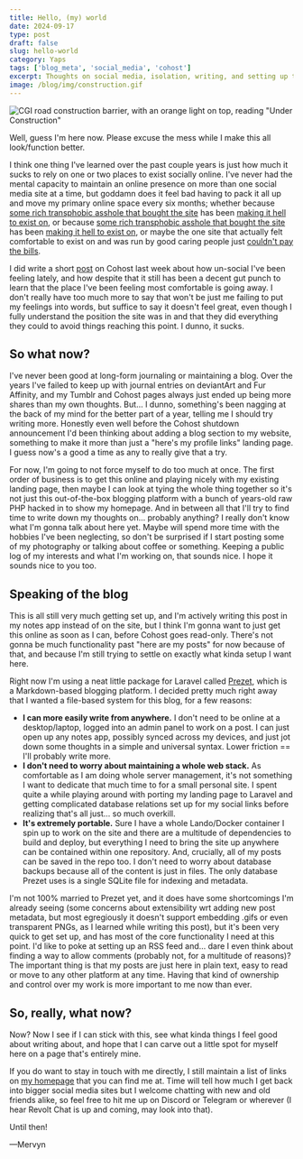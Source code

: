 ```yaml
---
title: Hello, (my) world
date: 2024-09-17
type: post
draft: false
slug: hello-world
category: Yaps
tags: ['blog_meta', 'social_media', 'cohost']
excerpt: Thoughts on social media, isolation, writing, and setting up this blog.
image: /blog/img/construction.gif
---
```

![CGI road construction barrier, with an orange light on top, reading "Under Construction"](construction.png)

Well, guess I'm here now. Please excuse the mess while I make this all look/function better.

I think one thing I've learned over the past couple years is just how much it sucks to rely on one or two places to exist socially online. I've never had the mental capacity to maintain an online presence on more than one social media site at a time, but goddamn does it feel bad having to pack it all up and move my primary online space every six months; whether because [some rich transphobic asshole that bought the site](http://web.archive.org/web/20240917175643/https://www.cnbc.com/2022/04/25/twitter-accepts-elon-musks-buyout-deal.html) has been [making it hell to exist on](http://web.archive.org/web/20240829140755/https://www.sfchronicle.com/politics/article/Elon-Musk-is-leaning-into-transphobia-17649577.php), or because [some rich transphobic asshole that bought the site](http://web.archive.org/web/20240917175901/https://www.theverge.com/2019/8/12/20802639/tumblr-verizon-sold-wordpress-blogging-yahoo-adult-content) has been [making it hell to exist on](http://web.archive.org/web/20240917180053/https://techcrunch.com/2024/02/22/tumblr-ceo-publicly-spars-with-trans-user-over-account-ban-revealing-private-account-names-in-the-process/), or maybe the one site that actually felt comfortable to exist on and was run by good caring people just [couldn't pay the bills](http://web.archive.org/web/20240917103538/https://cohost.org/staff/post/7611443-cohost-to-shut-down/).

I did write a short [post](https://web.archive.org/web/20240917180709/https://cohost.org/mervyn/post/7659823-well-fuck) on Cohost last week about how un-social I've been feeling lately, and how despite that it still has been a decent gut punch to learn that the place I've been feeling most comfortable is going away. I don't really have too much more to say that won't be just me failing to put my feelings into words, but suffice to say it doesn't feel great, even though I fully understand the position the site was in and that they did everything they could to avoid things reaching this point. I dunno, it sucks.

## So what now?

I've never been good at long-form journaling or maintaining a blog. Over the years I've failed to keep up with journal entries on deviantArt and Fur Affinity, and my Tumblr and Cohost pages always just ended up being more shares than my own thoughts. But... I dunno, something's been nagging at the back of my mind for the better part of a year, telling me I should try writing more. Honestly even well before the Cohost shutdown announcement I'd been thinking about adding a blog section to my website, something to make it more than just a "here's my profile links" landing page. I guess now's a good a time as any to really give that a try.

For now, I'm going to not force myself to do too much at once. The first order of business is to get this online and playing nicely with my existing landing page, then maybe I can look at tying the whole thing together so it's not just this out-of-the-box blogging platform with a bunch of years-old raw PHP hacked in to show my homepage. And in between all that I'll try to find time to write down my thoughts on... probably anything? I really don't know what I'm gonna talk about here yet. Maybe will spend more time with the hobbies I've been neglecting, so don't be surprised if I start posting some of my photography or talking about coffee or something. Keeping a public log of my interests and what I'm working on, that sounds nice. I hope it sounds nice to you too.

## Speaking of the blog

This is all still very much getting set up, and I'm actively writing this post in my notes app instead of on the site, but I think I'm gonna want to just get this online as soon as I can, before Cohost goes read-only. There's not gonna be much functionality past "here are my posts" for now because of that, and because I'm still trying to settle on exactly what kinda setup I want here.

Right now I'm using a neat little package for Laravel called [Prezet](https://prezet.com/), which is a Markdown-based blogging platform. I decided pretty much right away that I wanted a file-based system for this blog, for a few reasons:
- **I can more easily write from anywhere.** I don't need to be online at a desktop/laptop, logged into an admin panel to work on a post. I can just open up any notes app, possibly synced across my devices, and just jot down some thoughts in a simple and universal syntax. Lower friction == I'll probably write more.
- **I don't need to worry about maintaining a whole web stack.** As comfortable as I am doing whole server management, it's not something I want to dedicate that much time to for a small personal site. I spent quite a while playing around with porting my landing page to Laravel and getting complicated database relations set up for my social links before realizing that's all just... so much overkill.
- **It's extremely portable.** Sure I have a whole Lando/Docker container I spin up to work on the site and there are a multitude of dependencies to build and deploy, but everything I need to bring the site up anywhere can be contained within one repository. And, crucially, all of my posts can be saved in the repo too. I don't need to worry about database backups because all of the content is just in files. The only database Prezet uses is a single SQLite file for indexing and metadata.

I'm not 100% married to Prezet yet, and it does have some shortcomings I'm already seeing (some concerns about extensibility wrt adding new post metadata, but most egregiously it doesn't support embedding .gifs or even transparent PNGs, as I learned while writing this post), but it's been very quick to get set up, and has most of the core functionality I need at this point. I'd like to poke at setting up an RSS feed and... dare I even think about finding a way to allow comments (probably not, for a multitude of reasons)? The important thing is that my posts are just here in plain text, easy to read or move to any other platform at any time. Having that kind of ownership and control over my work is more important to me now than ever.

## So, really, what now?

Now? Now I see if I can stick with this, see what kinda things I feel good about writing about, and hope that I can carve out a little spot for myself here on a page that's entirely mine.

If you do want to stay in touch with me directly, I still maintain a list of links on [my homepage](https://mervyn.online) that you can find me at. Time will tell how much I get back into bigger social media sites but I welcome chatting with new and old friends alike, so feel free to hit me up on Discord or Telegram or wherever (I hear Revolt Chat is up and coming, may look into that).

Until then!

&mdash;Mervyn
